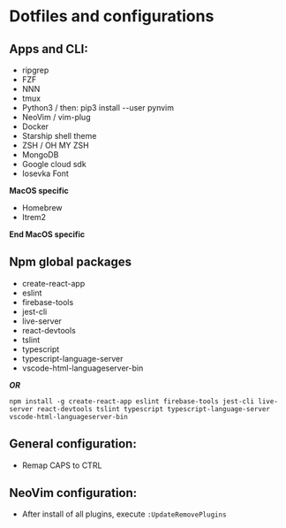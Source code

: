 # Dotfiles and configurations

## Apps and CLI:

* ripgrep
* FZF
* NNN
* tmux
* Python3 / then:  pip3 install --user pynvim
* NeoVim / vim-plug
* Docker
* Starship shell theme
* ZSH / OH MY ZSH
* MongoDB
* Google cloud sdk
* Iosevka Font 

**MacOS specific**

* Homebrew
* Itrem2

**End MacOS specific**

## Npm global packages

* create-react-app
* eslint
* firebase-tools
* jest-cli
* live-server
* react-devtools
* tslint
* typescript
* typescript-language-server
* vscode-html-languageserver-bin

***OR***

`npm install -g create-react-app eslint firebase-tools jest-cli live-server
react-devtools tslint typescript typescript-language-server
vscode-html-languageserver-bin`

## General configuration:

* Remap CAPS to CTRL


## NeoVim configuration:
* After install of all plugins, execute `:UpdateRemovePlugins`
